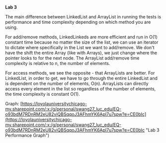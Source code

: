 **Lab 3**


The main difference between LinkedList and ArrayList in running the tests is performance and time complexity depending on which method you are using. 

For add/remove methods, LinkedLinkeds are more efficient and run in O(1) constant time because no matter the size of the list, we can use an iterator to dictate where specifically in the List we want to add/remove. We don't have the shift the entire Array (like with Arrays), we just change where the pointer looks to for the next node. The ArrayList add/remove time complexity is relative to n, the number of elements.

For access methods, we see the opposite - that ArrayLists are better. For LinkedList, in order to get, we have to go through the entire LinkedList and is dependent on the number of elements, O(n). ArrayLists can directly access every element in the list so regardless of the number of elements, the time complexity is constant O(1).  

Graph: [https://loyolauniversitychicago-my.sharepoint.com/:x:/g/personal/swang27_luc_edu/EQ-o93bdM7RDnRM2eU82viQBSqqoJ3AFhmYK6Apl7u7spw?e=CE0bIc](https://loyolauniversitychicago-my.sharepoint.com/:x:/g/personal/swang27_luc_edu/EQ-o93bdM7RDnRM2eU82viQBSqqoJ3AFhmYK6Apl7u7spw?e=CE0bIc "Lab 3 Performance Graph")
